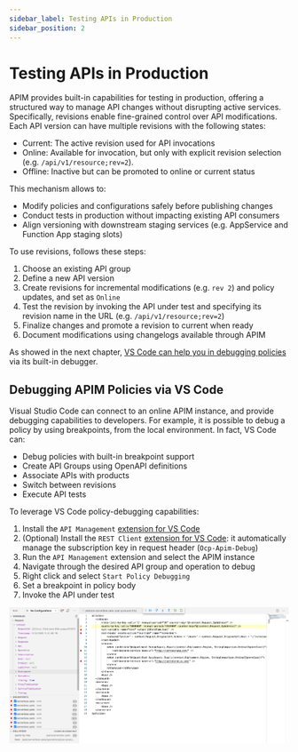 ```yaml
---
sidebar_label: Testing APIs in Production
sidebar_position: 2
---
```


# Testing APIs in Production

APIM provides built-in capabilities for testing in production, offering a
structured way to manage API changes without disrupting active services.
Specifically, revisions enable fine-grained control over API modifications. Each
API version can have multiple revisions with the following states:

- Current: The active revision used for API invocations
- Online: Available for invocation, but only with explicit revision selection
  (e.g. `/api/v1/resource;rev=2`).
- Offline: Inactive but can be promoted to online or current status

This mechanism allows to:

- Modify policies and configurations safely before publishing changes
- Conduct tests in production without impacting existing API consumers
- Align versioning with downstream staging services (e.g. AppService and
  Function App staging slots)

To use revisions, follows these steps:

1. Choose an existing API group
2. Define a new API version
3. Create revisions for incremental modifications (e.g. `rev 2`) and policy
   updates, and set as `Online`
4. Test the revision by invoking the API under test and specifying its revision
   name in the URL (e.g. `/api/v1/resource;rev=2`)
5. Finalize changes and promote a revision to current when ready
6. Document modifications using changelogs available through APIM

As showed in the next chapter,
[VS Code can help you in debugging policies](#debugging-apim-policies-via-vs-code)
via its built-in debugger.

## Debugging APIM Policies via VS Code

Visual Studio Code can connect to an online APIM instance, and provide debugging
capabilities to developers. For example, it is possible to debug a policy by
using breakpoints, from the local environment. In fact, VS Code can:

- Debug policies with built-in breakpoint support
- Create API Groups using OpenAPI definitions
- Associate APIs with products
- Switch between revisions
- Execute API tests

To leverage VS Code policy-debugging capabilities:

1. Install the `API Management`
   [extension for VS Code](https://marketplace.visualstudio.com/items?itemName=ms-azuretools.vscode-apimanagement)
2. (Optional) Install the `REST Client`
   [extension for VS Code](https://marketplace.visualstudio.com/items?itemName=humao.rest-client):
   it automatically manage the subscription key in request header
   (`Ocp-Apim-Debug`)
3. Run the `API Management` extension and select the APIM instance
4. Navigate through the desired API group and operation to debug
5. Right click and select `Start Policy Debugging`
6. Set a breakpoint in policy body
7. Invoke the API under test

![APIM Policy in Debug Mode](./usage-patterns/apim-debugging.png)
